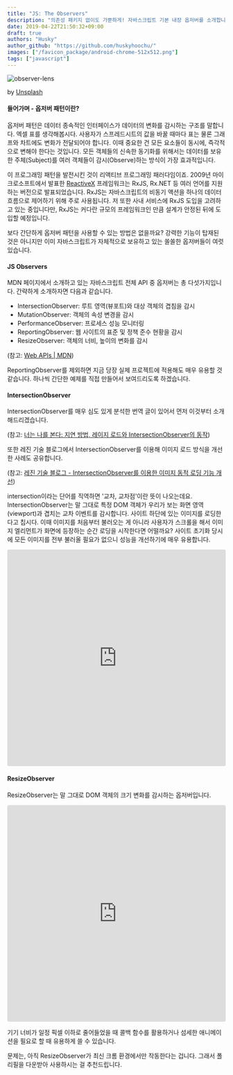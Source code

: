```yaml
---
title: "JS: The Observers"
description: "의존성 패키지 없이도 가뿐하게! 자바스크립트 기본 내장 옵저버를 소개합니다"
date: 2019-04-22T21:50:32+09:00
draft: true
authors: "Husky"
author_github: "https://github.com/huskyhoochu/"
images: ["/favicon_package/android-chrome-512x512.png"]
tags: ["javascript"]
---
```


![observer-lens](/js-observers/observer-lens.jpg)
<p class="caption">by <a href="https://unsplash.com/photos/VBBs_SWsdwU" target="_blank" rel="noopener noreferrer">Unsplash</a></p>

#### 들어가며 - 옵저버 패턴이란?

옵저버 패턴은 데이터 종속적인 인터페이스가 데이터의 변화를 감시하는 구조를 말합니다. 엑셀 표를 생각해봅시다. 사용자가 스프레드시트의 값을 바꿀 때마다 표는 물론 그래프와 차트에도 변화가 전달되어야 합니다. 이때 중요한 건 모든 요소들이 동시에, 즉각적으로 변해야 한다는 것입니다. 모든 객체들의 신속한 동기화를 위해서는 데이터를 보유한 주체(Subject)를 여러 객체들이 감시(Observe)하는 방식이 가장 효과적입니다.

이 프로그래밍 패턴을 발전시킨 것이 리액티브 프로그래밍 패러다임이죠. 2009년 마이크로소프트에서 발표한 <a href="http://reactivex.io/" target="_blank" rel="noopener noreferrer">ReactiveX</a> 프레임워크는 RxJS, Rx.NET 등 여러 언어를 지원하는 버전으로 발표되었습니다. RxJS는 자바스크립트의 비동기 액션을 하나의 데이터 흐름으로 제어하기 위해 주로 사용됩니다. 저 또한 사내 서비스에 RxJS 도입을 고려하고 있는 중입니다만, RxJS는 커다란 규모의 프레임워크인 만큼 설계가 안정된 뒤에 도입할 예정입니다.

보다 간단하게 옵저버 패턴을 사용할 수 있는 방법은 없을까요? 강력한 기능이 탑재된 것은 아니지만 이미 자바스크립트가 자체적으로 보유하고 있는 쏠쏠한 옵저버들이 여럿 있습니다.

#### JS Observers

MDN 페이지에서 소개하고 있는 자바스크립트 전체 API 중 옵저버는 총 다섯가지입니다. 간략하게 소개하자면 다음과 같습니다.

- IntersectionObserver: 루트 영역(뷰포트)와 대상 객체의 겹침을 감시
- MutationObserver: 객체의 속성 변경을 감시
- PerformanceObserver: 프로세스 성능 모니터링
- ReportingObserver: 웹 사이트의 표준 및 정책 준수 현황을 감시
- ResizeObserver: 객체의 너비, 높이의 변화를 감시

(참고: <a href="https://developer.mozilla.org/en-US/docs/Web/API" target="_blank" rel="noopener noreferrer">Web APIs | MDN</a>)

ReportingObserver를 제외하면 지금 당장 실제 프로젝트에 적용해도 매우 유용할 것 같습니다. 하나씩 간단한 예제를 직접 만들어서 보여드리도록 하겠습니다.

#### IntersectionObserver

IntersectionObserver를 매우 심도 있게 분석한 번역 글이 있어서 먼저 이것부터 소개해드리겠습니다.

(참고: <a href="https://github.com/codepink/codepink.github.com/wiki/%EB%84%88%EB%8A%94-%EB%82%98%EB%A5%BC-%EB%B3%B8%EB%8B%A4:-%EC%A7%80%EC%97%B0-%EB%B0%A9%EB%B2%95,-%EB%A0%88%EC%9D%B4%EC%A7%80-%EB%A1%9C%EB%93%9C%EC%99%80-IntersectionObserver%EC%9D%98-%EB%8F%99%EC%9E%91" target="_blank" rel="noopener noreferrer">너는 나를 본다: 지연 방법, 레이지 로드와 IntersectionObserver의 동작</a>)

또한 레진 기술 블로그에서 IntersectionObserver를 이용해 이미지 로드 방식을 개선한 사례도 공유합니다.

(참고: <a href="https://tech.lezhin.com/2017/07/13/intersectionobserver-overview" target="_blank" rel="noopener noreferrer">레진 기술 블로그 - IntersectionObserver를 이용한 이미지 동적 로딩 기능 개선</a>)

intersection이라는 단어를 직역하면 '교차, 교차점'이란 뜻이 나오는데요. IntersectionObserver는 말 그대로 특정 DOM 객체가 우리가 보는 화면 영역(viewport)과 겹치는 교차 이벤트를 감시합니다. 사이트 하단에 있는 이미지를 로딩한다고 칩시다. 이때 이미지를 처음부터 불러오는 게 아니라 사용자가 스크롤을 해서 이미지 엘리먼트가 화면에 등장하는 순간 로딩을 시작한다면 어떨까요? 사이트 초기화 당시에 모든 이미지를 전부 불러올 필요가 없으니 성능을 개선하기에 매우 유용합니다.

<iframe src="https://codesandbox.io/embed/5kvyzj653l?fontsize=14" title="intersection" style="width:100%; height:500px; border:0; border-radius: 4px; overflow:hidden;" sandbox="allow-modals allow-forms allow-popups allow-scripts allow-same-origin"></iframe>

#### ResizeObserver

ResizeObserver는 말 그대로 DOM 객체의 크기 변화를 감시하는 옵저버입니다. 

<iframe src="https://codesandbox.io/embed/j2vn2232qv?fontsize=14" title="resizeObserver" style="width:100%; height:500px; border:0; border-radius: 4px; overflow:hidden;" sandbox="allow-modals allow-forms allow-popups allow-scripts allow-same-origin"></iframe>

기기 너비가 일정 픽셀 이하로 줄어들었을 때 콜백 함수를 활용하거나 섬세한 애니메이션을 필요로 할 때 유용하게 쓸 수 있습니다.

문제는, 아직 ResizeObserver가 최신 크롬 환경에서만 작동한다는 겁니다. 그래서 폴리필을 다운받아 사용하시는 걸 추천드립니다.
